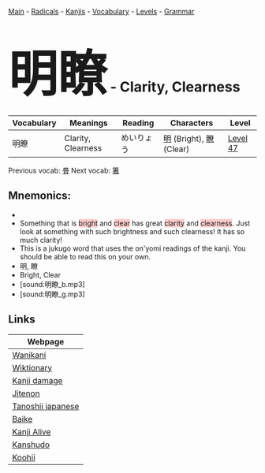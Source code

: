 <style> bigfont {font-size: 100px}</style>
[Main](../README.md) -
[Radicals](../radicals.md) -
[Kanjis](../kanjis.md) -
[Vocabulary](../vocabulary.md) -
[Levels](../levels.md) -
[Grammar](../grammar.md)
# <bigfont> 明瞭</bigfont> - Clarity, Clearness 

| Vocabulary | Meanings | Reading | Characters | Level |
| --- | --- | --- | --- | --- |
| 明瞭 | Clarity, Clearness | めいりょう |  [明](../kanjis/明.md) (Bright), [瞭](../kanjis/瞭.md) (Clear) | [Level 47](../levels/wk_level47.md) |

Previous vocab: [畳](畳.md) Next vocab: [箸](箸.md) 

## Mnemonics:

* 
* Something that is <span style="background-color:#ffcccb"> bright</span> and <span style="background-color:#ffcccb"> clear</span> has great <span style="background-color:#ffcccb"> clarity</span> and <span style="background-color:#ffcccb"> clearness</span>. Just look at something with such brightness and such clearness! It has so much clarity!
* This is a jukugo word that uses the on'yomi readings of the kanji. You should be able to read this on your own.
* 明, 瞭
* Bright, Clear
* [sound:明瞭_b.mp3]
* [sound:明瞭_g.mp3]


## Links 

| Webpage |
| --- |
| [Wanikani          ](https://www.wanikani.com/kanji/明瞭) |
| [Wiktionary        ](https://en.wiktionary.org/wiki/明瞭) |
| [Kanji damage      ](http://www.kanjidamage.com/kanji/search?utf8=✓&q=明瞭) |
| [Jitenon           ](https://jitenon.com/kanji/明瞭) |
| [Tanoshii japanese ](https://www.tanoshiijapanese.com/dictionary/kanji.cfm?k=明瞭) |
| [Baike             ](https://baike.baidu.com/item/明瞭) |
| [Kanji Alive       ](https://app.kanjialive.com/明瞭) |
| [Kanshudo          ](https://www.kanshudo.com/searchmn?q=明瞭) |
| [Koohii            ](https://kanji.koohii.com/study/kanji/明瞭) |
